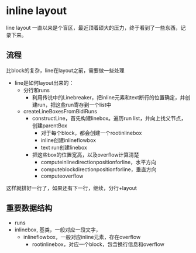 # inline layout

line layout 一直以来是个盲区，最近顶着硕大的压力，终于看到了一些东西，记录下来。

## 流程
比block的复杂，line在layout之前，需要做一些处理

- line是如何layout出来的：
	- 分行和runs
		- 利用传说中的Linebreaker，把inline元素和text断行的位置确定，并创建run，把这些run寄存到一个list中
	- createLineBoxesFromBidiRuns
		- constructLine，首先构建linebox。遍历run list，并向上找父节点，创建parentBox
			- 对于每个block，都会创建一个rootinlinebox
			- inline创建inlineflowbox
			- text run创建linebox
		- 把这些box的位置宽高，以及overflow计算清楚
			- computeinlinedirectionpositionforline，水平方向
			- computeblockdirectionpositionforline，垂直方向
			- computeoverflow

这样就排好一行了，如果还有下一行，继续，分行+layout

## 重要数据结构

- runs
- inlinebox, 基类，一般对应一段文字，
	- inlineflowbox，一般对应inline元素，存在overflow
		- rootinlinebox，对应一个block，包含换行信息和overflow
